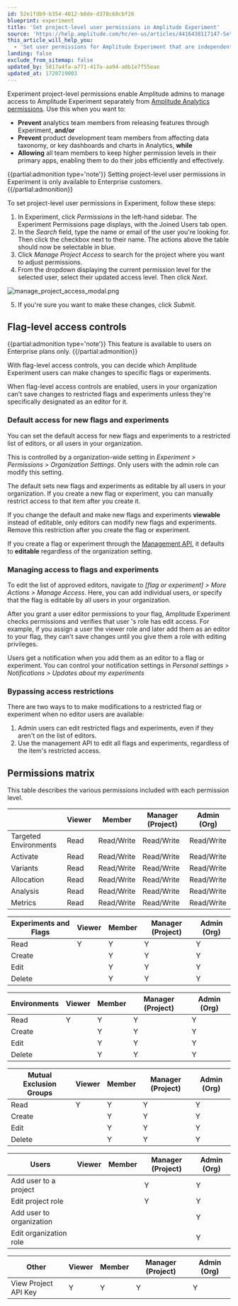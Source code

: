```yaml
---
id: 52e1fdb9-b354-4012-b8de-d378c68cbf26
blueprint: experiment
title: 'Set project-level user permissions in Amplitude Experiment'
source: 'https://help.amplitude.com/hc/en-us/articles/4416438117147-Set-project-level-user-permissions-in-Experiment'
this_article_will_help_you:
  - 'Set user permissions for Amplitude Experiment that are independent of and separate from those used in Amplitude Analytics'
landing: false
exclude_from_sitemap: false
updated_by: 5817a4fa-a771-417a-aa94-a0b1e7f55eae
updated_at: 1720719003
---
```

Experiment project-level permissions enable Amplitude admins to manage access to Amplitude Experiment separately from [Amplitude Analytics permissions](/docs/admin/account-management/user-roles-permissions). Use this when you want to:

* **Prevent** analytics team members from releasing features through Experiment, **and/or**
* **Prevent** product development team members from affecting data taxonomy, or key dashboards and charts in Analytics, **while**
* **Allowing** all team members to keep higher permission levels in their primary apps, enabling them to do their jobs efficiently and effectively.

{{partial:admonition type='note'}}
Setting project-level user permissions in Experiment is only available to Enterprise customers. 
{{/partial:admonition}}

To set project-level user permissions in Experiment, follow these steps:

1. In Experiment, click *Permissions* in the left-hand sidebar. The Experiment Permissions page displays, with the Joined Users tab open.
2. In the *Search* field, type the name or email of the user you're looking for. Then click the checkbox next to their name. The actions above the table should now be selectable in blue.
3. Click *Manage Project Access* to search for the project where you want to adjust permissions.
4. From the dropdown displaying the current permission level for the selected user, select their updated access level. Then click *Next*.  
  
  ![manage_project_access_modal.png](/docs/output/img/experiment/manage-project-access-modal-png.png)

5. If you're sure you want to make these changes, click *Submit*.

## Flag-level access controls

{{partial:admonition type='note'}}
This feature is available to users on Enterprise plans only.
{{/partial:admonition}}

With flag-level access controls, you can decide which Amplitude Experiment users can make changes to specific flags or experiments. 

When flag-level access controls are enabled, users in your organization can't save changes to restricted flags and experiments unless they're specifically designated as an editor for it. 

### Default access for new flags and experiments

You can set the default access for new flags and experiments to a restricted list of editors, or all users in your organization.

This is controlled by a organization-wide setting in *Experiment > Permissions > Organization Settings*. Only users with the admin role can modify this setting.

The default sets new flags and experiments as editable by all users in your organization. If you create a new flag or experiment, you can manually restrict access to that item after you create it.

If you change the default and make new flags and experiments **viewable** instead of editable, only editors can modify new flags and experiments. Remove this restriction after you create the flag or experiment.

If you create a flag or experiment through the [Management API](/docs/apis/experiment/experiment-management-api), it defaults to **editable** regardless of the organization setting.

### Managing access to flags and experiments

To edit the list of approved editors, navigate to *[flag or experiment] > More Actions > Manage Access*. Here, you can add individual users, or specify that the flag is editable by all users in your organization.

After you grant a user editor permissions to your flag, Amplitude Experiment checks permissions and verifies that user 's role has edit access. For example, if you assign a user the viewer role and later add them as an editor to your flag, they can't save changes until you give them a role with editing privileges.

Users get a notification when you add them as an editor to a flag or experiment. You can control your notification settings in *Personal settings > Notifications > Updates about my experiments*

### Bypassing access restrictions

There are two ways to to make modifications to a restricted flag or experiment when no editor users are available: 

1. Admin users can edit restricted flags and experiments, even if they aren't on the list of editors.
2. Use the management API to edit all flags and experiments, regardless of the item's restricted access.

## Permissions matrix

This table describes the various permissions included with each permission level.

|                       | Viewer | Member     | Manager (Project) | Admin (Org) |
| --------------------- | ------ | ---------- | ----------------- | ----------- |
| Targeted Environments | Read   | Read/Write | Read/Write        | Read/Write  |
| Activate                | Read   | Read/Write | Read/Write        | Read/Write  |
| Variants              | Read   | Read/Write | Read/Write        | Read/Write  |
| Allocation            | Read   | Read/Write | Read/Write        | Read/Write  |
| Analysis              | Read   | Read/Write | Read/Write        | Read/Write  |
| Metrics               | Read   | Read/Write | Read/Write        | Read/Write  |


| **Experiments and Flags** | Viewer | Member | Manager (Project) | Admin (Org) |
| ------------------------- | ------ | ------ | ----------------- | ----------- |
| Read                      | Y      | Y      | Y                 | Y           |
| Create                    |        | Y      | Y                 | Y           |
| Edit                      |        | Y      | Y                 | Y           |
| Delete                    |        | Y      | Y                 | Y           |


| **Environments** | Viewer | Member | Manager (Project) | Admin (Org) |
| ---------------- | ------ | ------ | ----------------- | ----------- |
| Read             | Y      | Y      | Y                 | Y           |
| Create           |        | Y      | Y                 | Y           |
| Edit             |        | Y      | Y                 | Y           |
| Delete           |        | Y      | Y                 | Y           |


| **Mutual Exclusion Groups** | Viewer | Member | Manager (Project) | Admin (Org) |
| --------------------------- | ------ | ------ | ----------------- | ----------- |
| Read                        | Y      | Y      | Y                 | Y           |
| Create                      |        | Y      | Y                 | Y           |
| Edit                        |        | Y      | Y                 | Y           |
| Delete                      |        | Y      | Y                 | Y           |

| **Users**                | Viewer | Member | Manager (Project) | Admin (Org) |
| ------------------------ | ------ | ------ | ----------------- | ----------- |
| Add user to a project    |        |        | Y                 | Y           |
| Edit project role        |        |        | Y                 | Y           |
| Add user to organization |        |        |                   | Y           |
| Edit organization role   |        |        |                   | Y           |

| **Other**                | Viewer | Member | Manager (Project) | Admin (Org) |
| ------------------------ | ------ | ------ | ----------------- | ----------- |
| View Project API Key     | Y      | Y      | Y                 | Y           |
